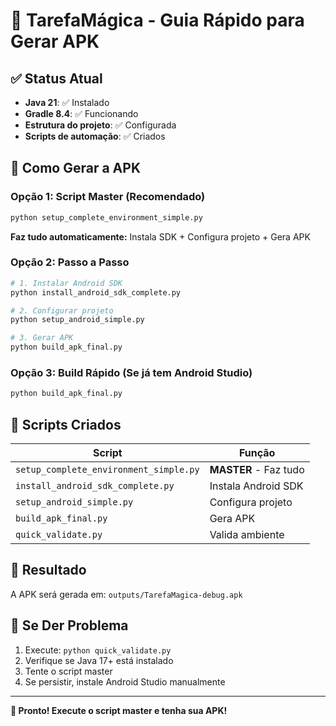 # 🚀 TarefaMágica - Guia Rápido para Gerar APK

## ✅ Status Atual
- **Java 21**: ✅ Instalado
- **Gradle 8.4**: ✅ Funcionando
- **Estrutura do projeto**: ✅ Configurada
- **Scripts de automação**: ✅ Criados

## 🎯 Como Gerar a APK

### Opção 1: Script Master (Recomendado)
```bash
python setup_complete_environment_simple.py
```
**Faz tudo automaticamente:** Instala SDK + Configura projeto + Gera APK

### Opção 2: Passo a Passo
```bash
# 1. Instalar Android SDK
python install_android_sdk_complete.py

# 2. Configurar projeto
python setup_android_simple.py

# 3. Gerar APK
python build_apk_final.py
```

### Opção 3: Build Rápido (Se já tem Android Studio)
```bash
python build_apk_final.py
```

## 📁 Scripts Criados

| Script | Função |
|--------|--------|
| `setup_complete_environment_simple.py` | **MASTER** - Faz tudo |
| `install_android_sdk_complete.py` | Instala Android SDK |
| `setup_android_simple.py` | Configura projeto |
| `build_apk_final.py` | Gera APK |
| `quick_validate.py` | Valida ambiente |

## 📱 Resultado
A APK será gerada em: `outputs/TarefaMagica-debug.apk`

## 🔧 Se Der Problema
1. Execute: `python quick_validate.py`
2. Verifique se Java 17+ está instalado
3. Tente o script master
4. Se persistir, instale Android Studio manualmente

---

**🎯 Pronto! Execute o script master e tenha sua APK!** 